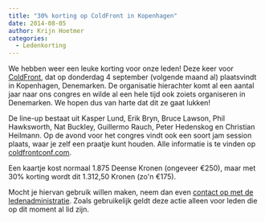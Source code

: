 ```yaml
---
title: "30% korting op ColdFront in Kopenhagen"
date: 2014-08-05
author: Krijn Hoetmer
categories: 
  - Ledenkorting
---
```

We hebben weer een leuke korting voor onze leden! Deze keer voor [ColdFront](http://coldfrontconf.com/), dat op donderdag 4 september (volgende maand al) plaatsvindt in Kopenhagen, Denemarken. De organisatie hierachter komt al een aantal jaar naar ons congres en wilde al een hele tijd ook zoiets organiseren in Denemarken. We hopen dus van harte dat dit ze gaat lukken!

De line-up bestaat uit Kasper Lund, Erik Bryn, Bruce Lawson, Phil Hawksworth, Nat Buckley, Guillermo Rauch, Peter Hedenskog en Christian Heilmann. Op de avond voor het congres vindt ook een soort jam session plaats, waar je zelf een praatje kunt houden. Alle informatie is te vinden op [coldfrontconf.com](http://coldfrontconf.com/).

Een kaartje kost normaal 1.875 Deense Kronen (ongeveer €250), maar met 30% korting wordt dit 1.312,50 Kronen (zo'n €175).

Mocht je hiervan gebruik willen maken, neem dan even [contact op met de ledenadministratie](/contact). Zoals gebruikelijk geldt deze actie alleen voor leden die op dit moment al lid zijn.